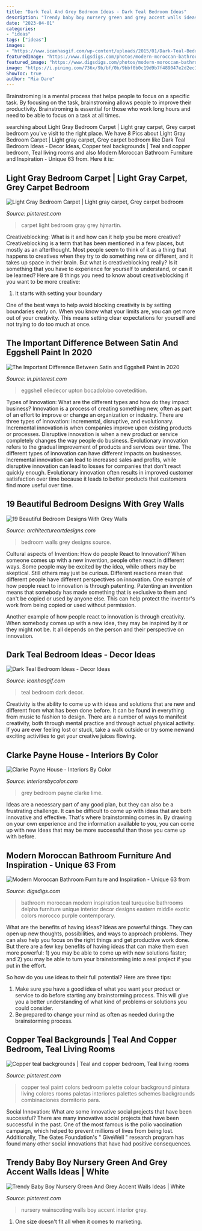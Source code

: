 ```yaml
---
title: "Dark Teal And Grey Bedroom Ideas - Dark Teal Bedroom Ideas"
description: "Trendy baby boy nursery green and grey accent walls ideas"
date: "2023-04-01"
categories:
- "ideas"
tags: ["ideas"]
images:
- "https://www.icanhasgif.com/wp-content/uploads/2015/01/Dark-Teal-Bedroom-Ideas.jpg"
featuredImage: "https://www.digsdigs.com/photos/modern-moroccan-bathroom-1.jpg"
featured_image: "https://www.digsdigs.com/photos/modern-moroccan-bathroom-1.jpg"
image: "https://i.pinimg.com/736x/9b/bf/0b/9bbf0b0c19d9b7f489047e2d2ec10c27.jpg"
ShowToc: true
author: "Mia Dare"
---
```



Brainstroming is a mental process that helps people to focus on a specific task. By focusing on the task, brainstroming allows people to improve their productivity. Brainstroming is essential for those who work long hours and need to be able to focus on a task at all times.

	

		
searching about Light Gray Bedroom Carpet | Light gray carpet, Grey carpet bedroom you've visit to the right place. We have 8 Pics about Light Gray Bedroom Carpet | Light gray carpet, Grey carpet bedroom like Dark Teal Bedroom Ideas - Decor Ideas, Copper teal backgrounds | Teal and copper bedroom, Teal living rooms and also Modern Moroccan Bathroom Furniture and Inspiration - Unique 63 from. Here it is:
		
    
## Light Gray Bedroom Carpet | Light Gray Carpet, Grey Carpet Bedroom

<img loading=lazy src="https://i.pinimg.com/736x/4e/44/ba/4e44ba65718fa7666c3cc5939935e0b8.jpg" onerror="this.onerror=null;this.src='https://tse1.mm.bing.net/th?id=OIP.aG_fiJm7h2vsQ-sRJTGHJAHaLG&amp;pid=15.1';" alt="Light Gray Bedroom Carpet | Light gray carpet, Grey carpet bedroom">

_Source: pinterest.com_

>carpet light bedroom gray grey hjmartin. 

	

Creativeblocking: What is it and how can it help you be more creative?
Creativeblocking is a term that has been mentioned in a few places, but mostly as an afterthought. Most people seem to think of it as a thing that happens to creatives when they try to do something new or different, and it takes up space in their brain. But what is creativeblocking really? Is it something that you have to experience for yourself to understand, or can it be learned? Here are 8 things you need to know about creativeblocking if you want to be more creative: 
1) It starts with setting your boundary

One of the best ways to help avoid blocking creativity is by setting boundaries early on. When you know what your limits are, you can get more out of your creativity. This means setting clear expectations for yourself and not trying to do too much at once.

    
## The Important Difference Between Satin And Eggshell Paint In 2020

<img loading=lazy src="https://i.pinimg.com/736x/9b/bf/0b/9bbf0b0c19d9b7f489047e2d2ec10c27.jpg" onerror="this.onerror=null;this.src='https://tse4.mm.bing.net/th?id=OIP.yInuI7feVwdPbJU8ozz-9AHaLG&amp;pid=15.1';" alt="The Important Difference Between Satin and Eggshell Paint in 2020">

_Source: in.pinterest.com_

>eggshell elledecor upton bocadolobo covetedition. 

	

Types of Innovation: What are the different types and how do they impact business?
Innovation is a process of creating something new, often as part of an effort to improve or change an organization or industry. There are three types of innovation: incremental, disruptive, and evolutionary. Incremental innovation is when companies improve upon existing products or processes. Disruptive innovation is when a new product or service completely changes the way people do business. Evolutionary innovation refers to the gradual improvement of products and services over time.
The different types of innovation can have different impacts on businesses. Incremental innovation can lead to increased sales and profits, while disruptive innovation can lead to losses for companies that don't react quickly enough. Evolutionary innovation often results in improved customer satisfaction over time because it leads to better products that customers find more useful over time.

    
## 19 Beautiful Bedroom Designs With Grey Walls

<img loading=lazy src="http://www.architectureartdesigns.com/wp-content/uploads/2016/01/6-39.jpg" onerror="this.onerror=null;this.src='https://tse4.mm.bing.net/th?id=OIP.v_iUN8hOFSP3IKFwKRY78gHaLI&amp;pid=15.1';" alt="19 Beautiful Bedroom Designs With Grey Walls">

_Source: architectureartdesigns.com_

>bedroom walls grey designs source. 

	

Cultural aspects of Invention: How do people React to Innovation?
When someone comes up with a new invention, people often react in different ways. Some people may be excited by the idea, while others may be skeptical. Still others may just be curious. Different reactions mean that different people have different perspectives on innovation. 
One example of how people react to innovation is through patenting. Patenting an invention means that somebody has made something that is exclusive to them and can't be copied or used by anyone else. This can help protect the inventor's work from being copied or used without permission. 

Another example of how people react to innovation is through creativity. When somebody comes up with a new idea, they may be inspired by it or they might not be. It all depends on the person and their perspective on innovation.

    
## Dark Teal Bedroom Ideas - Decor Ideas

<img loading=lazy src="https://www.icanhasgif.com/wp-content/uploads/2015/01/Dark-Teal-Bedroom-Ideas.jpg" onerror="this.onerror=null;this.src='https://tse3.mm.bing.net/th?id=OIP.zqF5KwELYd2E4FyT2xuDowHaE8&amp;pid=15.1';" alt="Dark Teal Bedroom Ideas - Decor Ideas">

_Source: icanhasgif.com_

>teal bedroom dark decor. 

	

Creativity is the ability to come up with ideas and solutions that are new and different from what has been done before. It can be found in everything from music to fashion to design. There are a number of ways to manifest creativity, both through mental practice and through actual physical activity. If you are ever feeling lost or stuck, take a walk outside or try some newand exciting activities to get your creative juices flowing.

    
## Clarke Payne House - Interiors By Color

<img loading=lazy src="https://www.interiorsbycolor.com/wp-content/uploads/2013/11/bedroom-in-grey-blue-and-lime-green.jpg" onerror="this.onerror=null;this.src='https://tse3.mm.bing.net/th?id=OIP.8DoAOoeBOKuIbExDMHJN-gHaJ4&amp;pid=15.1';" alt="Clarke Payne House - Interiors By Color">

_Source: interiorsbycolor.com_

>grey bedroom payne clarke lime. 

	

Ideas are a necessary part of any good plan, but they can also be a frustrating challenge. It can be difficult to come up with ideas that are both innovative and effective. That's where brainstorming comes in. By drawing on your own experience and the information available to you, you can come up with new ideas that may be more successful than those you came up with before.

    
## Modern Moroccan Bathroom Furniture And Inspiration - Unique 63 From

<img loading=lazy src="https://www.digsdigs.com/photos/modern-moroccan-bathroom-1.jpg" onerror="this.onerror=null;this.src='https://tse1.mm.bing.net/th?id=OIP.J4K3JGxzRWmo4FAFu-9SmwAAAA&amp;pid=15.1';" alt="Modern Moroccan Bathroom Furniture and Inspiration - Unique 63 from">

_Source: digsdigs.com_

>bathroom moroccan modern inspiration teal turquoise bathrooms delpha furniture unique interior decor designs eastern middle exotic colors morocco purple contemporary. 

	

What are the benefits of having ideas?
Ideas are powerful things. They can open up new thoughts, possibilities, and ways to approach problems. They can also help you focus on the right things and get productive work done.
But there are a few key benefits of having ideas that can make them even more powerful: 1) you may be able to come up with new solutions faster; and 2) you may be able to turn your brainstorming into a real project if you put in the effort.

So how do you use ideas to their full potential? Here are three tips: 
1) Make sure you have a good idea of what you want your product or service to do before starting any brainstorming process. This will give you a better understanding of what kind of problems or solutions you could consider. 
2) Be prepared to change your mind as often as needed during the brainstorming process.

    
## Copper Teal Backgrounds | Teal And Copper Bedroom, Teal Living Rooms

<img loading=lazy src="https://i.pinimg.com/736x/de/4f/a8/de4fa8278e51a7079de94b98515f550d.jpg" onerror="this.onerror=null;this.src='https://tse3.mm.bing.net/th?id=OIP.VPV6svqBLbLWF87XHLGj9AHaJy&amp;pid=15.1';" alt="Copper teal backgrounds | Teal and copper bedroom, Teal living rooms">

_Source: pinterest.com_

>copper teal paint colors bedroom palette colour background pintura living colores rooms paletas interiores palettes schemes backgrounds combinaciones dormitorio para. 

	

Social Innovation: What are some innovative social projects that have been successful?
There are many innovative social projects that have been successful in the past. One of the most famous is the polio vaccination campaign, which helped to prevent millions of lives from being lost. Additionally, The Gates Foundation's " GiveWell " research program has found many other social innovations that have had positive consequences.

    
## Trendy Baby Boy Nursery Green And Grey Accent Walls Ideas | White

<img loading=lazy src="https://i.pinimg.com/736x/2f/9b/3a/2f9b3a8653c9cdc5e352eff2a00d7e57.jpg" onerror="this.onerror=null;this.src='https://tse1.mm.bing.net/th?id=OIP.Jr42vD7VajITXadEmQuLogAAAA&amp;pid=15.1';" alt="Trendy Baby Boy Nursery Green And Grey Accent Walls Ideas | White">

_Source: pinterest.com_

>nursery wainscoting walls boy accent interior grey. 

	

1. One size doesn't fit all when it comes to marketing.

